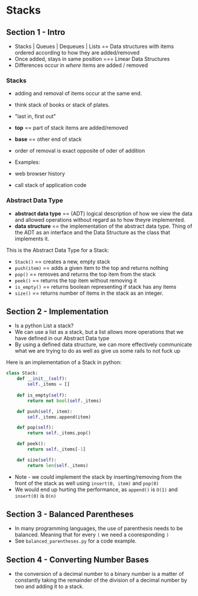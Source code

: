 # Stacks

## Section 1 - Intro 

- Stacks | Queues | Dequeues | Lists == Data structures with items ordered according to how they are added/removed
- Once added, stays in same position === Linear Data Structures 
- Differences occur in _where_ items are added / removed 


### Stacks 
- adding and removal of items occur at the same end. 
- think stack of books or stack of plates. 
- "last in, first out" 
- **top** == part of stack items are added/removed
- **base** == other end of stack 

- order of removal is exact opposite of oder of addition 
- Examples: 
- web browser history 
- call stack of application code 


### Abstract Data Type 
- **abstract data type** == (ADT) logical description of how we view the data and allowed operations without regard as to how theyre implemented. 
- **data structure** == the implementation of the abstract data type. Thing of the ADT as an interface and the Data Structure as the class that implements it. 

This is the Abstract Data Type for a Stack: 

- `Stack()` == creates a new, empty stack 
- `push(item)` == adds a given item to the top and returns nothing 
- `pop()` == removes and returns the top item from the stack 
- `peek()` == returns the top item without removing it 
- `is_empty()` == returns boolean representing if stack has any items 
- `size()` == returns number of items in the stack as an integer. 



## Section 2 - Implementation 
 
- Is a python List a stack? 
- We can use a list as a stack, but a list allows more operations that we have defined in our Abstract Data type
- By using a defined data structure, we can more effectively communicate what we are trying to do as well as give us some rails to not fuck up  

Here is an implementation of a Stack in python: 
```python 
class Stack: 
    def __init__(self):
        self._items = []
    
    def is_empty(self):
        return not bool(self._items)

    def push(self, item):
        self._items.append(item)

    def pop(self):
        return self._items.pop()

    def peek():
        return self._items[-1]

    def size(self):
        return len(self._items)
```
- Note - we could implement the stack by inserting/removing from the front of the stack as well using `insert(0, item)` and `pop(0)`   
- We would end up hurting the performance, as `append()` is `O(1)` and `insert(0)` is  `O(n)` 


## Section 3 - Balanced Parentheses
- In many programming languages, the use of parenthesis needs to be balanced. Meaning that for every `(` we need a cooresponding `)` 
- See `balanced_parentheses.py` for a code example. 


## Section 4 - Converting Number Bases
- the conversion of a decimal number to a binary number is a matter of constantly taking the remainder of the division of a decimal number by two and adding it to a stack. 



